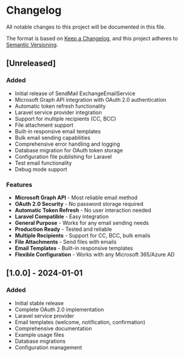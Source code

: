 # Changelog

All notable changes to this project will be documented in this file.

The format is based on [Keep a Changelog](https://keepachangelog.com/en/1.0.0/),
and this project adheres to [Semantic Versioning](https://semver.org/spec/v2.0.0.html).

## [Unreleased]

### Added
- Initial release of SendMail ExchangeEmailService
- Microsoft Graph API integration with OAuth 2.0 authentication
- Automatic token refresh functionality
- Laravel service provider integration
- Support for multiple recipients (CC, BCC)
- File attachment support
- Built-in responsive email templates
- Bulk email sending capabilities
- Comprehensive error handling and logging
- Database migration for OAuth token storage
- Configuration file publishing for Laravel
- Test email functionality
- Debug mode support

### Features
- **Microsoft Graph API** - Most reliable email method
- **OAuth 2.0 Security** - No password storage required
- **Automatic Token Refresh** - No user interaction needed
- **Laravel Compatible** - Easy integration
- **General Purpose** - Works for any email sending needs
- **Production Ready** - Tested and reliable
- **Multiple Recipients** - Support for CC, BCC, bulk emails
- **File Attachments** - Send files with emails
- **Email Templates** - Built-in responsive templates
- **Flexible Configuration** - Works with any Microsoft 365/Azure AD

## [1.0.0] - 2024-01-01

### Added
- Initial stable release
- Complete OAuth 2.0 implementation
- Laravel service provider
- Email templates (welcome, notification, confirmation)
- Comprehensive documentation
- Example usage files
- Database migrations
- Configuration management
